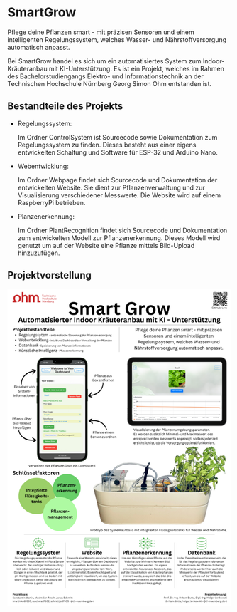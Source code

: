 # SmartGrow
Pflege deine Pflanzen smart - mit präzisen Sensoren und einem intelligenten Regelungssystem, welches Wasser- und Nährstoffversorgung automatisch anpasst.

Bei SmartGrow handel es sich um ein automatisiertes System zum Indoor-Kräuteranbau mit KI-Unterstützung. Es ist ein Projekt, welches im Rahmen des Bachelorstudiengangs Elektro- und Informationstechnik an der Technischen Hochschule Nürnberg Georg Simon Ohm entstanden ist. 

## Bestandteile des Projekts
- Regelungssystem:
  
  Im Ordner ControlSystem ist Sourcecode sowie Dokumentation zum Regelungssystem zu finden. Dieses besteht aus einer eigens entwickelten Schaltung und Software für ESP-32 und Arduino Nano.
- Webentwicklung:
  
  Im Ordner Webpage findet sich Sourcecode und Dokumentation der entwickelten Website. Sie dient zur Pflanzenverwaltung und zur Visualisierung verschiedener Messwerte. Die Website wird auf einem RaspberryPi betrieben.
- Planzenerkennung:
  
  Im Ordner PlantRecognition findet sich Sourcecode und Dokumentation zum entwickelten Modell zur Pflanzenerkennung. Dieses Modell wird genutzt um auf der Website eine Pflanze mittels Bild-Upload hinzuzufügen.

## Projektvorstellung
![SmartGrow -Plakat](SmartGrow_Plakat.png)
